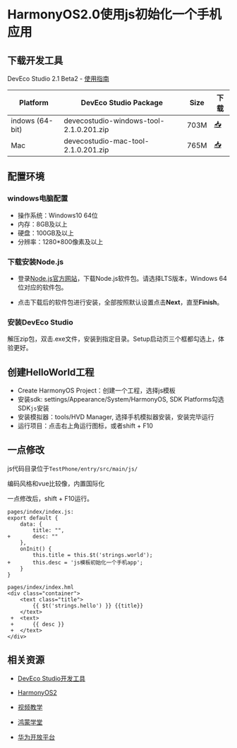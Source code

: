 # HarmonyOS2.0使用js初始化一个手机应用

## 下载开发工具

DevEco Studio 2.1 Beta2 - [使用指南](https://developer.harmonyos.com/cn/docs/documentation/doc-guides/installation_process-0000001071425528)

| Platform        | DevEco Studio Package                   | Size | 下载                                                         |
| --------------- | --------------------------------------- | ---- | ------------------------------------------------------------ |
| indows (64-bit) | devecostudio-windows-tool-2.1.0.201.zip | 703M | [📥](https://contentcenter-vali-drcn.dbankcdn.com/pvt_2/DeveloperAlliance_package_901_9/ee/v3/7rNnfQTnSNaDCZlqbd_3CA/devecostudio-windows-tool-2.1.0.201.zip?HW-CC-KV=V1&HW-CC-Date=20210321T030109Z&HW-CC-Expire=7200&HW-CC-Sign=B03FE25929E6C25D6F7D1B1692EB2737025B65D47A19F1ABC66EDFC740EF7F18) |
| Mac             | devecostudio-mac-tool-2.1.0.201.zip     | 765M | [📥](https://contentcenter-vali-drcn.dbankcdn.com/pvt_2/DeveloperAlliance_package_901_9/f6/v3/zN4eB5HXSVCzRZpeSREHrg/devecostudio-mac-tool-2.1.0.201.zip?HW-CC-KV=V1&HW-CC-Date=20210321T030122Z&HW-CC-Expire=7200&HW-CC-Sign=9E58820460BB85681BF28EBB99053428C7060C58B818BE4AC107E5569FA3BF8F) |



## 配置环境

### windows电脑配置

- 操作系统：Windows10 64位
- 内存：8GB及以上
- 硬盘：100GB及以上
- 分辨率：1280*800像素及以上

### 下载安装Node.js

- 登录[Node.js官方网站](https://nodejs.org/zh-cn/download/)，下载Node.js软件包。请选择LTS版本，Windows 64位对应的软件包。

- 点击下载后的软件包进行安装，全部按照默认设置点击**Next**，直至**Finish**。

### 安装DevEco Studio

解压zip包，双击.exe文件，安装到指定目录。Setup启动页三个框都勾选上，体验更好。



## 创建HelloWorld工程

- Create HarmonyOS Project：创建一个工程，选择js模板
- 安装sdk: settings/Appearance/System/HarmonyOS, SDK Platforms勾选SDK`js`安装
- 安装模拟器：tools/HVD Manager, 选择手机模拟器安装，安装完毕运行
- 运行项目：点击右上角运行图标，或者shift + F10

## 一点修改

js代码目录位于`TestPhone/entry/src/main/js/`

编码风格和vue比较像，内置国际化

一点修改后，shift + F10运行。

```
pages/index/index.js:
export default {
    data: {
        title: "",
+       desc: ""
    },
    onInit() {
        this.title = this.$t('strings.world');
+       this.desc = 'js模板初始化一个手机app';
    }
}

pages/index/index.hml
<div class="container">
    <text class="title">
        {{ $t('strings.hello') }} {{title}}
    </text>
 +  <text>
 +      {{ desc }}
 +  </text>
</div>

```



## 相关资源

- [DevEco Studio开发工具](https://developer.harmonyos.com/cn/docs/documentation/doc-guides/environment_config-0000001052902427)
- [HarmonyOS2](https://www.harmonyos.com/cn/launch-harmonyos2/)

- [视频教学](https://harmonyos.51cto.com/study)
- [鸿蒙学堂](https://hmxt.org/)

- [华为开放平台](https://developer.huawei.com/cn/)